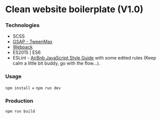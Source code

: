 # Clean website boilerplate (V1.0)

### Technologies

* SCSS
* [GSAP - TweenMax](https://greensock.com/gsap)
* [Webpack](https://webpack.js.org/)
* ES2015 | ES6
* ESLint - [AirBnb JavaScript Style Guide](https://github.com/airbnb/javascript) with some edited rules (Keep calm a little bit buddy, go with the flow...).

### Usage

`npm install` +
`npm run dev`

### Production

`npm run build`
